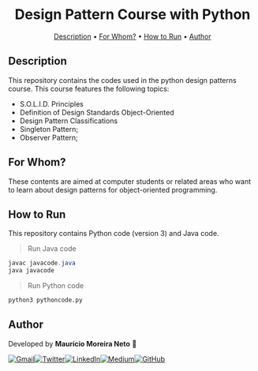 <!-- Title -->
<div align="center">
    <h1>
        <b>Design Pattern Course with Python</b>
    </h1>
</div>

<!-- Table of Contents -->
<p align="center">
    <a href="#what is it?">Description</a> •
    <a href="#for whom?">For Whom?</a> •
    <a href="#tips">How to Run</a> •
    <!-- <a href="#changelog">Changelog</a> • -->
    <a href="#author">Author</a>
</p>

<!-- Sections -->
## Description

This repository contains the codes used in the python design patterns course. This course features the following topics: 
 - S.O.L.I.D. Principles 
 - Definition of Design Standards Object-Oriented 
 - Design Pattern Classifications
 - Singleton Pattern;
 - Observer Pattern; 

## For Whom?

These contents are aimed at computer students or related areas who want to learn about design patterns for object-oriented programming.

## How to Run

This repository contains Python code (version 3) and Java code.

> Run Java code
```Java
javac javacode.java
java javacode
```

> Run Python code
```Python
python3 pythoncode.py
```

## Author

Developed by <b>Maurício Moreira Neto</b> :metal:

[![Gmail](https://img.shields.io/badge/Gmail-D14836?style=for-the-badge&logo=gmail&logoColor=white)](mailto:maumneto@gmail.com)[![Twitter](https://img.shields.io/badge/Twitter-1DA1F2?style=for-the-badge&logo=twitter&logoColor=white)](https://twitter.com/maumneto)[![LinkedIn](https://img.shields.io/badge/LinkedIn-0077B5?style=for-the-badge&logo=linkedin&logoColor=white)](https://www.linkedin.com/in/maumneto/)[![Medium](https://img.shields.io/badge/Medium-12100E?style=for-the-badge&logo=medium&logoColor=white)](https://medium.com/@maumneto)[![GitHub](https://img.shields.io/badge/GitHub-100000?style=for-the-badge&logo=github&logoColor=white)](https://github.com/maumneto)
